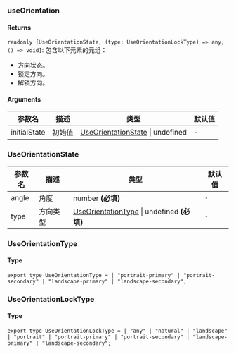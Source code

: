 ### useOrientation

#### Returns

`readonly [UseOrientationState, (type: UseOrientationLockType) => any, () => void]`: 包含以下元素的元组：

- 方向状态。
- 锁定方向。
- 解锁方向。

#### Arguments

| 参数名       | 描述   | 类型                                                     | 默认值 |
| ------------ | ------ | -------------------------------------------------------- | ------ |
| initialState | 初始值 | [UseOrientationState](#UseOrientationState) \| undefined | -      |

### UseOrientationState

| 参数名 | 描述     | 类型                                                              | 默认值 |
| ------ | -------- | ----------------------------------------------------------------- | ------ |
| angle  | 角度     | number **(必填)**                                                 | `-`    |
| type   | 方向类型 | [UseOrientationType](#UseOrientationType) \| undefined **(必填)** | `-`    |

### UseOrientationType

#### Type

`export type UseOrientationType =
  | "portrait-primary"
  | "portrait-secondary"
  | "landscape-primary"
  | "landscape-secondary";`

### UseOrientationLockType

#### Type

`export type UseOrientationLockType =
  | "any"
  | "natural"
  | "landscape"
  | "portrait"
  | "portrait-primary"
  | "portrait-secondary"
  | "landscape-primary"
  | "landscape-secondary";`
